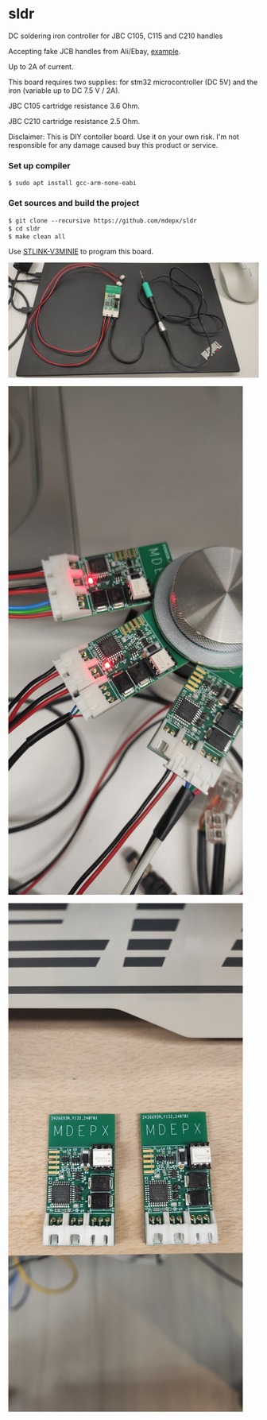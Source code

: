 # sldr

DC soldering iron controller for JBC C105, C115 and C210 handles

Accepting fake JCB handles from Ali/Ebay, [example](https://www.ebay.co.uk/itm/166835161395?var=466499866336).

Up to 2A of current.

This board requires two supplies: for stm32 microcontroller (DC 5V) and the iron (variable up to DC 7.5 V / 2A).

JBC C105 cartridge resistance 3.6 Ohm.

JBC C210 cartridge resistance 2.5 Ohm.

Disclaimer: This is DIY contoller board. Use it on your own risk. I'm not responsible for any damage caused buy this product or service.

### Set up compiler
    $ sudo apt install gcc-arm-none-eabi

### Get sources and build the project
    $ git clone --recursive https://github.com/mdepx/sldr
    $ cd sldr
    $ make clean all

Use [STLINK-V3MINIE](https://www.st.com/en/development-tools/stlink-v3minie.html) to program this board.

![c115](https://raw.githubusercontent.com/mdepx/sldr/main/images/iron_c115.jpg)

![boards](https://raw.githubusercontent.com/mdepx/sldr/main/images/boards.jpg)

![alt text](https://raw.githubusercontent.com/mdepx/sldr/main/images/sldr.jpg)
